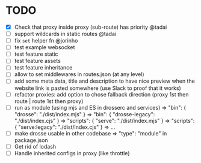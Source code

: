 # TODO
- [x] Check that proxy inside proxy (sub-route) has priority @tadai
- [ ] support wildcards in static routes @tadai
- [ ] fix `set` helper fn @jorinho
- [ ] test example websocket
- [ ] test feature static
- [ ] test feature assets
- [ ] test feature inheritance
- [ ] allow to set middlewares in routes.json (at any level)
- [ ] add some meta data, title and description to have nice preview when the website link is pasted somewhere (use Slack to proof that it works)
- [ ] refactor proxies: add option to chose fallback direction (proxy 1st then route | route 1st then proxy)
- [ ] run as module (using mjs and ES in drosserc and services)
      => "bin": { "drosse": "./dist/index.mjs" }
      => "bin": { "drosse-legacy": "./dist/index.cjs" }
      => "scripts": { "serve": "./dist/index.mjs" }
      => "scripts": { "serve:legacy": "./dist/index.cjs" }
      => ...
- [ ] make drosse usable in other codebase => "type": "module" in package.json
- [ ] Get rid of lodash
- [ ] Handle inherited configs in proxy (like throttle)
